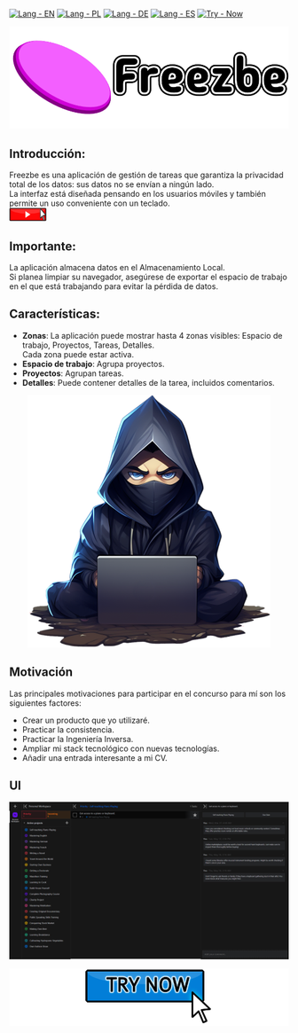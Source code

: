 [![Lang - EN](https://img.shields.io/badge/lang-en-2ea44f)](/README.md)
[![Lang - PL](https://img.shields.io/badge/lang-pl-2ea44f)](/README.PL.md)
[![Lang - DE](https://img.shields.io/badge/lang-de-2ea44f)](/README.DE.md)
[![Lang - ES](https://img.shields.io/badge/lang-es-2ea44f)](/README.ES.md)
[![Try - Now](https://img.shields.io/badge/try-now-2ea44f)](https://freezbe.pl/)

[![Freezbe](docs/readme/images/Freezbe_logo.png "Freezbe")](http://www.freezbe.pl/)

## Introducción:

Freezbe es una aplicación de gestión de tareas que garantiza la privacidad total de los datos: sus datos no se envían a ningún lado.<br>
La interfaz está diseñada pensando en los usuarios móviles y también permite un uso conveniente con un teclado.<br>
[![Video](docs/readme/images/Video.png "Video")](https://youtu.be/-qko_WBh-is)

## Importante:

La aplicación almacena datos en el Almacenamiento Local.<br>
Si planea limpiar su navegador, asegúrese de exportar el espacio de trabajo en el que está trabajando para evitar la pérdida de datos.

## Características:

-   **Zonas**: La aplicación puede mostrar hasta 4 zonas visibles: Espacio de trabajo, Proyectos, Tareas, Detalles.<br>
    Cada zona puede estar activa.
-   **Espacio de trabajo**: Agrupa proyectos.
-   **Proyectos**: Agrupan tareas.
-   **Detalles**: Puede contener detalles de la tarea, incluidos comentarios.

<p align="center">
 <img src="https://raw.githubusercontent.com/ArcticLeopard/Freezbe/main/docs/readme/images/Developer.png" />
</p>

## Motivación

Las principales motivaciones para participar en el concurso para mí son los siguientes factores:

-   Crear un producto que yo utilizaré.
-   Practicar la consistencia.
-   Practicar la Ingeniería Inversa.
-   Ampliar mi stack tecnológico con nuevas tecnologías.
-   Añadir una entrada interesante a mi CV.

## UI

[![UI](docs/readme/images/PreviewCurrentUserInterface.png "UI")](http://www.freezbe.pl/)

[![Freezbe](docs/readme/images/TryNow.png "Freezbe")](http://www.freezbe.pl/)
